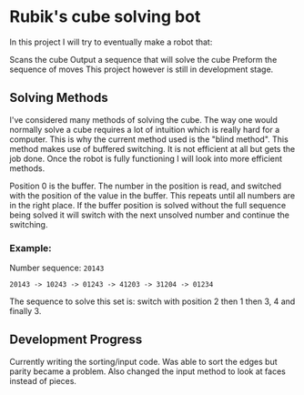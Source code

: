 # Rubik's cube solving bot
In this project I will try to eventually make a robot that:

Scans the cube
Output a sequence that will solve the cube
Preform the sequence of moves
This project however is still in development stage.

## Solving Methods
I've considered many methods of solving the cube. The way one would normally solve a cube requires a lot of intuition which is really hard for a computer. This is why the current method used is the "blind method". This method makes use of buffered switching. It is not efficient at all but gets the job done. Once the robot is fully functioning I will look into more efficient methods.

Position 0 is the buffer. The number in the position is read, and switched with the position of the value in the buffer. This repeats until all numbers are in the right place. If the buffer position is solved without the full sequence being solved it will switch with the next unsolved number and continue the switching.

### Example:
Number sequence: ``20143``

`` 20143 -> 10243 -> 01243 -> 41203 -> 31204 -> 01234 ``

The sequence to solve this set is: switch with position 2 then 1 then 3, 4 and finally 3.

## Development Progress
Currently writing the sorting/input code. Was able to sort the edges but parity became a problem. Also changed the input method to look at faces instead of pieces.
